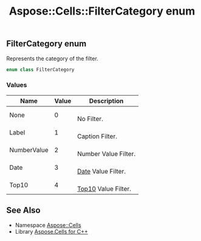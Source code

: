 ﻿---
title: Aspose::Cells::FilterCategory enum
linktitle: FilterCategory
second_title: Aspose.Cells for C++ API Reference
description: 'Aspose::Cells::FilterCategory enum. Represents the category of the filter in C++.'
type: docs
weight: 21200
url: /cpp/aspose.cells/filtercategory/
---
## FilterCategory enum


Represents the category of the filter.

```cpp
enum class FilterCategory
```

### Values

| Name | Value | Description |
| --- | --- | --- |
| None | 0 | <br>No Filter. |
| Label | 1 | <br>Caption Filter. |
| NumberValue | 2 | <br>Number Value Filter. |
| Date | 3 | <br>[Date](../date/) Value Filter. |
| Top10 | 4 | <br>[Top10](../top10/) Value Filter. |

## See Also

* Namespace [Aspose::Cells](../)
* Library [Aspose.Cells for C++](../../)
